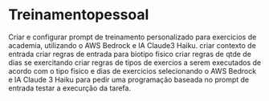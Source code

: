 # Treinamentopessoal
Criar e configurar prompt de treinamento personalizado para exercicios  de academia, utilizando o AWS Bedrock e IA Claude3 Haiku.
criar contexto de entrada
criar regras de entrada para biotipo fisico
criar regras de qtde de dias se exercitando
criar regras de tipos de exercios a serem executados de acordo com o tipo fisico e dias de exercicios
selecionando o AWS Bedrock e IA Claude 3 Haiku para pedir uma programação baseada no prompt de entrada
testar a execurção da tarefa.
